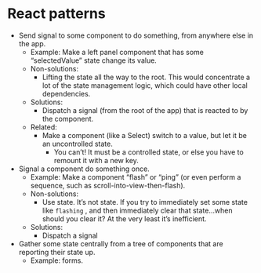 # React patterns

- Send signal to some component to do something, from anywhere else in the app.
    - Example: Make a left panel component that has some “selectedValue” state change its value.
    - Non-solutions:
        - Lifting the state all the way to the root. This would concentrate a lot of the state management logic, which could have other local dependencies.
    - Solutions:
        - Dispatch a signal (from the root of the app) that is reacted to by the component.
    - Related:
        - Make a component (like a Select) switch to a value, but let it be an uncontrolled state.
            - You can’t! It must be a controlled state, or else you have to remount it with a new key.
- Signal a component do something once.
    - Example: Make a component “flash” or “ping” (or even perform a sequence, such as scroll-into-view-then-flash).
    - Non-solutions:
        - Use state. It’s not state. If you try to immediately set some state like `flashing` , and then immediately clear that state…when should you clear it? At the very least it’s inefficient.
    - Solutions:
        - Dispatch a signal
- Gather some state centrally from a tree of components that are reporting their state up.
    - Example: forms.